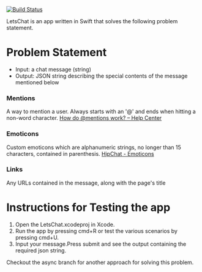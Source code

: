[![Build Status](https://travis-ci.org/NikantVohra/LetsChat.svg)](https://travis-ci.org/NikantVohra/LetsChat)

LetsChat is an app written in Swift that solves the following problem statement.

# Problem Statement
* Input: a chat message (string)
* Output: JSON string describing the special contents of the message mentioned below


### Mentions
A way to mention a user. Always starts with an '@' and ends when hitting a non-word character.
[How do @mentions work? – Help Center](http://help.hipchat.com/knowledgebase/articles/64429-how-do-mentions-work-)

### Emoticons
Custom emoticons which are alphanumeric strings, no longer than 15 characters, contained in parenthesis.
[HipChat - Emoticons](https://www.hipchat.com/emoticons)

### Links
Any URLs contained in the message, along with the page's title


# Instructions for Testing the app
1. Open the LetsChat.xcodeproj in Xcode.
2. Run the app by pressing cmd+R or test the various scenarios by pressing cmd+U.
3. Input your message.Press submit and see the output containing the required json string.

Checkout the async branch for another approach for solving this problem.
